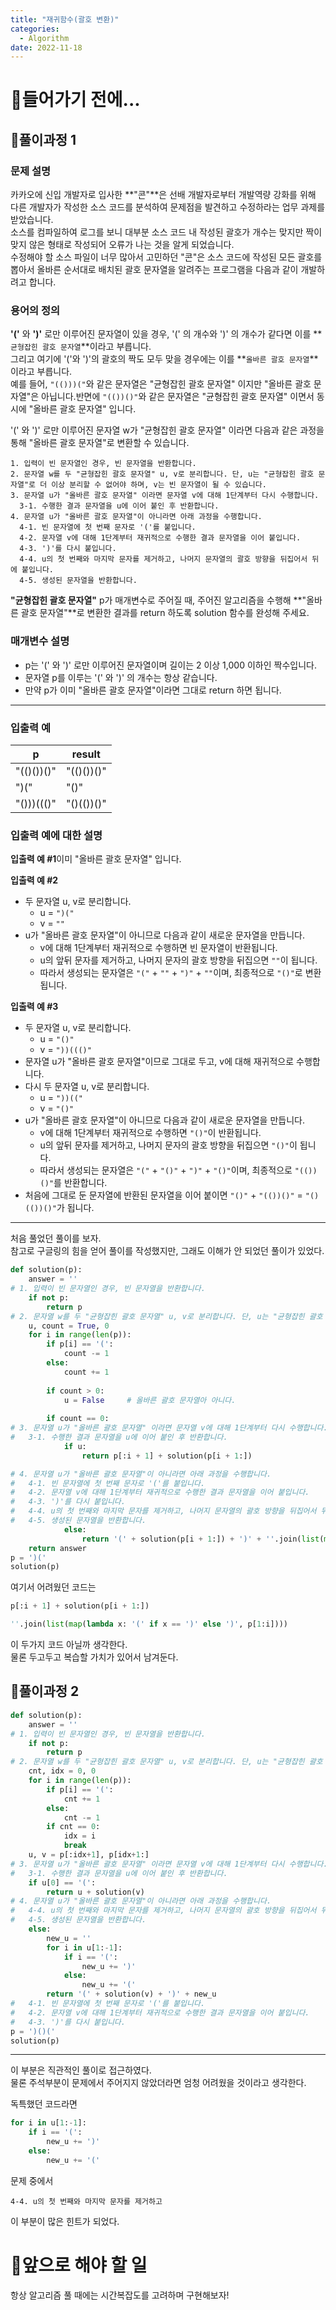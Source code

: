 ```yaml
---
title: "재귀함수(괄호 변환)"
categories:
  - Algorithm
date: 2022-11-18
---
```


# 👀들어가기 전에...


## 🍵풀이과정 1

### **문제 설명**

카카오에 신입 개발자로 입사한 **"콘"**은 선배 개발자로부터 개발역량 강화를 위해 다른 개발자가 작성한 소스 코드를 분석하여 문제점을 발견하고 수정하라는 업무 과제를 받았습니다. \
소스를 컴파일하여 로그를 보니 대부분 소스 코드 내 작성된 괄호가 개수는 맞지만 짝이 맞지 않은 형태로 작성되어 오류가 나는 것을 알게 되었습니다.\
수정해야 할 소스 파일이 너무 많아서 고민하던 "콘"은 소스 코드에 작성된 모든 괄호를 뽑아서 올바른 순서대로 배치된 괄호 문자열을 알려주는 프로그램을 다음과 같이 개발하려고 합니다.

### **용어의 정의**

**'('** 와 **')'** 로만 이루어진 문자열이 있을 경우, '(' 의 개수와 ')' 의 개수가 같다면 이를 **`균형잡힌 괄호 문자열`**이라고 부릅니다.\
그리고 여기에 '('와 ')'의 괄호의 짝도 모두 맞을 경우에는 이를 **`올바른 괄호 문자열`**이라고 부릅니다.\
예를 들어, `"(()))("`와 같은 문자열은 "균형잡힌 괄호 문자열" 이지만 "올바른 괄호 문자열"은 아닙니다.반면에 `"(())()"`와 같은 문자열은 "균형잡힌 괄호 문자열" 이면서 동시에 "올바른 괄호 문자열" 입니다.

'(' 와 ')' 로만 이루어진 문자열 w가 "균형잡힌 괄호 문자열" 이라면 다음과 같은 과정을 통해 "올바른 괄호 문자열"로 변환할 수 있습니다.

```
1. 입력이 빈 문자열인 경우, 빈 문자열을 반환합니다. 
2. 문자열 w를 두 "균형잡힌 괄호 문자열" u, v로 분리합니다. 단, u는 "균형잡힌 괄호 문자열"로 더 이상 분리할 수 없어야 하며, v는 빈 문자열이 될 수 있습니다. 
3. 문자열 u가 "올바른 괄호 문자열" 이라면 문자열 v에 대해 1단계부터 다시 수행합니다. 
  3-1. 수행한 결과 문자열을 u에 이어 붙인 후 반환합니다. 
4. 문자열 u가 "올바른 괄호 문자열"이 아니라면 아래 과정을 수행합니다. 
  4-1. 빈 문자열에 첫 번째 문자로 '('를 붙입니다. 
  4-2. 문자열 v에 대해 1단계부터 재귀적으로 수행한 결과 문자열을 이어 붙입니다. 
  4-3. ')'를 다시 붙입니다. 
  4-4. u의 첫 번째와 마지막 문자를 제거하고, 나머지 문자열의 괄호 방향을 뒤집어서 뒤에 붙입니다. 
  4-5. 생성된 문자열을 반환합니다.
```

**"균형잡힌 괄호 문자열"** p가 매개변수로 주어질 때, 주어진 알고리즘을 수행해 **"올바른 괄호 문자열"**로 변환한 결과를 return 하도록 solution 함수를 완성해 주세요.

### **매개변수 설명**

- p는 '(' 와 ')' 로만 이루어진 문자열이며 길이는 2 이상 1,000 이하인 짝수입니다.
- 문자열 p를 이루는 '(' 와 ')' 의 개수는 항상 같습니다.
- 만약 p가 이미 "올바른 괄호 문자열"이라면 그대로 return 하면 됩니다.

---

### **입출력 예**

| p | result |
| --- | --- |
| "(()())()" | "(()())()" |
| ")(" | "()" |
| "()))((()" | "()(())()" |

### **입출력 예에 대한 설명**

**입출력 예 #1**이미 "올바른 괄호 문자열" 입니다.

**입출력 예 #2**

- 두 문자열 u, v로 분리합니다.
    - u = `")("`
    - v = `""`
- u가 "올바른 괄호 문자열"이 아니므로 다음과 같이 새로운 문자열을 만듭니다.
    - v에 대해 1단계부터 재귀적으로 수행하면 빈 문자열이 반환됩니다.
    - u의 앞뒤 문자를 제거하고, 나머지 문자의 괄호 방향을 뒤집으면 `""`이 됩니다.
    - 따라서 생성되는 문자열은 `"("` + `""` + `")"` + `""`이며, 최종적으로 `"()"`로 변환됩니다.

**입출력 예 #3**

- 두 문자열 u, v로 분리합니다.
    - u = `"()"`
    - v = `"))((()"`
- 문자열 u가 "올바른 괄호 문자열"이므로 그대로 두고, v에 대해 재귀적으로 수행합니다.
- 다시 두 문자열 u, v로 분리합니다.
    - u = `"))(("`
    - v = `"()"`
- u가 "올바른 괄호 문자열"이 아니므로 다음과 같이 새로운 문자열을 만듭니다.
    - v에 대해 1단계부터 재귀적으로 수행하면 `"()"`이 반환됩니다.
    - u의 앞뒤 문자를 제거하고, 나머지 문자의 괄호 방향을 뒤집으면 `"()"`이 됩니다.
    - 따라서 생성되는 문자열은 `"("` + `"()"` + `")"` + `"()"`이며, 최종적으로 `"(())()"`를 반환합니다.
- 처음에 그대로 둔 문자열에 반환된 문자열을 이어 붙이면 `"()"` + `"(())()"` = `"()(())()"`가 됩니다.

---
처음 풀었던 풀이를 보자. \
참고로 구글링의 힘을 얻어 풀이를 작성했지만, 그래도 이해가 안 되었던 풀이가 있었다.

```python
def solution(p):
    answer = ''
# 1. 입력이 빈 문자열인 경우, 빈 문자열을 반환합니다.
    if not p:
        return p
# 2. 문자열 w를 두 "균형잡힌 괄호 문자열" u, v로 분리합니다. 단, u는 "균형잡힌 괄호 문자열"로 더 이상 분리할 수 없어야 하며, v는 빈 문자열이 될 수 있습니다. 
    u, count = True, 0
    for i in range(len(p)):
        if p[i] == '(': 
            count -= 1
        else:
            count += 1
            
        if count > 0:
            u = False     # 올바른 괄호 문자열아 아니다.  
        
        if count == 0:
# 3. 문자열 u가 "올바른 괄호 문자열" 이라면 문자열 v에 대해 1단계부터 다시 수행합니다. 
#   3-1. 수행한 결과 문자열을 u에 이어 붙인 후 반환합니다.
            if u:
                return p[:i + 1] + solution(p[i + 1:])

# 4. 문자열 u가 "올바른 괄호 문자열"이 아니라면 아래 과정을 수행합니다. 
#   4-1. 빈 문자열에 첫 번째 문자로 '('를 붙입니다. 
#   4-2. 문자열 v에 대해 1단계부터 재귀적으로 수행한 결과 문자열을 이어 붙입니다. 
#   4-3. ')'를 다시 붙입니다. 
#   4-4. u의 첫 번째와 마지막 문자를 제거하고, 나머지 문자열의 괄호 방향을 뒤집어서 뒤에 붙입니다. 
#   4-5. 생성된 문자열을 반환합니다.
            else:
                return '(' + solution(p[i + 1:]) + ')' + ''.join(list(map(lambda x: '(' if x == ')' else ')', p[1:i])))
    return answer
p = ')('
solution(p)
```

여기서 어려웠던 코드는
```python
p[:i + 1] + solution(p[i + 1:])

''.join(list(map(lambda x: '(' if x == ')' else ')', p[1:i])))

```

이 두가지 코드 아닐까 생각한다. \
물론 두고두고 복습할 가치가 있어서 남겨둔다.

## 🍑풀이과정 2
```python
def solution(p):
    answer = ''
# 1. 입력이 빈 문자열인 경우, 빈 문자열을 반환합니다.
    if not p:
        return p
# 2. 문자열 w를 두 "균형잡힌 괄호 문자열" u, v로 분리합니다. 단, u는 "균형잡힌 괄호 문자열"로 더 이상 분리할 수 없어야 하며, v는 빈 문자열이 될 수 있습니다. 
    cnt, idx = 0, 0
    for i in range(len(p)):
        if p[i] == '(': 
            cnt += 1
        else:
            cnt -= 1
        if cnt == 0:
            idx = i
            break
    u, v = p[:idx+1], p[idx+1:]
# 3. 문자열 u가 "올바른 괄호 문자열" 이라면 문자열 v에 대해 1단계부터 다시 수행합니다. 
#   3-1. 수행한 결과 문자열을 u에 이어 붙인 후 반환합니다.
    if u[0] == '(':
        return u + solution(v)
# 4. 문자열 u가 "올바른 괄호 문자열"이 아니라면 아래 과정을 수행합니다. 
#   4-4. u의 첫 번째와 마지막 문자를 제거하고, 나머지 문자열의 괄호 방향을 뒤집어서 뒤에 붙입니다. 
#   4-5. 생성된 문자열을 반환합니다.
    else:
        new_u = ''
        for i in u[1:-1]:
            if i == '(':
                new_u += ')'
            else:
                new_u += '('
        return '(' + solution(v) + ')' + new_u
#   4-1. 빈 문자열에 첫 번째 문자로 '('를 붙입니다. 
#   4-2. 문자열 v에 대해 1단계부터 재귀적으로 수행한 결과 문자열을 이어 붙입니다. 
#   4-3. ')'를 다시 붙입니다.
p = ')()('
solution(p)
```
---
이 부분은 직관적인 풀이로 접근하였다. \
물론 주석부분이 문제에서 주어지지 않았더라면 엄청 어려웠을 것이라고 생각한다.

독특했던 코드라면

```python
for i in u[1:-1]:
    if i == '(':
        new_u += ')'
    else:
        new_u += '('
```
문제 중에서
```
4-4. u의 첫 번째와 마지막 문자를 제거하고
```

이 부분이 많은 힌트가 되었다.

# 🚗앞으로 해야 할 일

항상 알고리즘 풀 때에는 시간복잡도를 고려하며 구현해보자!
